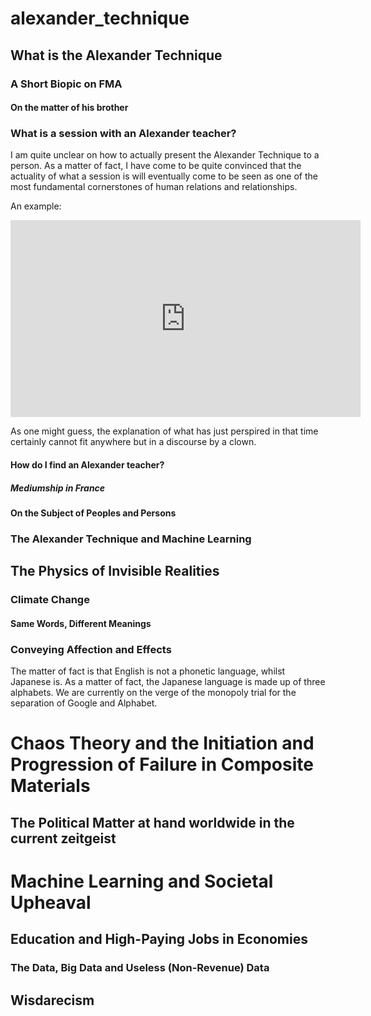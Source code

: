 # alexander_technique

## What is the Alexander Technique

### A Short Biopic on FMA

#### On the matter of his brother

### What is a session with an Alexander teacher?

I am quite unclear on how to actually present the Alexander Technique to a person. As a matter of fact, I have come to be quite convinced that the actuality of what a session is will eventually come to be seen as one of the most fundamental cornerstones of human relations and relationships.

An example:

<iframe width="560" height="315" src="https://www.youtube.com/embed/nsr2zHH0Dfg?si=JvHFk3LjCtXHCngx" title="YouTube video player" frameborder="0" allow="accelerometer; autoplay; clipboard-write; encrypted-media; gyroscope; picture-in-picture; web-share" referrerpolicy="strict-origin-when-cross-origin" allowfullscreen></iframe>

As one might guess, the explanation of what has just perspired in that time certainly cannot fit anywhere but in a discourse by a clown.

#### How do I find an Alexander teacher?

##### Mediumship in France

#### On the Subject of Peoples and Persons

### The Alexander Technique and Machine Learning

## The Physics of Invisible Realities

### Climate Change

#### Same Words, Different Meanings

### Conveying Affection and Effects

The matter of fact is that English is not a phonetic language, whilst Japanese is. As a matter of fact, the Japanese language is made up of three alphabets.
We are currently on the verge of the monopoly trial for the separation of Google and Alphabet.

# Chaos Theory and the Initiation and Progression of Failure in Composite Materials

## The Political Matter at hand worldwide in the current zeitgeist

# Machine Learning and Societal Upheaval

## Education and High-Paying Jobs in Economies

### The Data, Big Data and Useless (Non-Revenue) Data

## Wisdarecism

